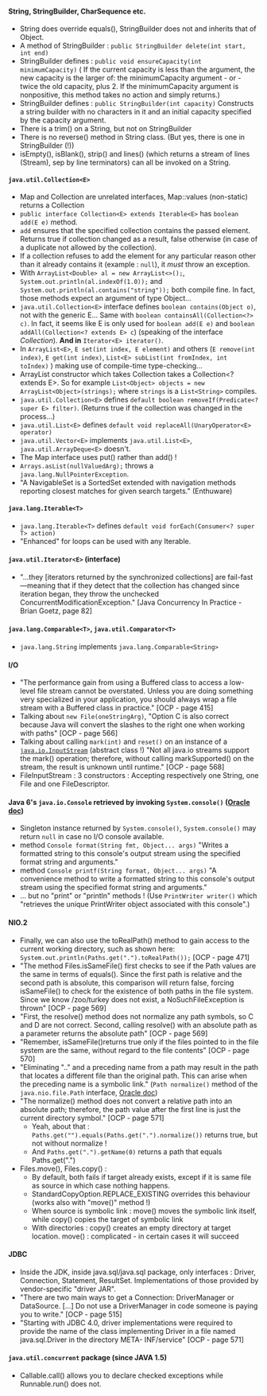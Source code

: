 #### String, StringBuilder, CharSequence etc.

* String does override equals(), StringBuilder does not and inherits that of Object.
* A method of StringBuilder : `public StringBuilder delete(int start, int end)`
* StringBuilder defines : `public void ensureCapacity(int minimumCapacity)` ( If the current capacity is less than the argument, the new capacity is the larger of: the minimumCapacity argument - or - twice the old capacity, plus 2. If the minimumCapacity argument is nonpositive, this method takes no action and simply returns.)
* StringBuilder defines : `public StringBuilder(int capacity)` Constructs a string builder with no characters in it and an initial capacity specified by the capacity argument.
* There is a trim() on a String, but not on StringBuilder
* There is no reverse() method in String class. (But yes, there is one in StringBuilder (!))
* isEmpty(), isBlank(), strip() and lines() (which returns a stream of lines (Stream), sep by line terminators) can all be invoked on a String.


#### `java.util.Collection<E>`

* Map and Collection are unrelated interfaces, Map::values (non-static) returns a Collection
* `public interface Collection<E> extends Iterable<E>` has `boolean add(E e)` method.
* `add` ensures that the specified collection contains the passed element. Returns true if collection changed as a result, false otherwise (in case of a duplicate not allowed by the collection).
* If a collection refuses to add the element for any particular reason other than it already contains it (example : `null`), it _must_ throw an exception. 
* With `ArrayList<Double> al = new ArrayList<>();`, `System.out.println(al.indexOf(1.0));` and `System.out.println(al.contains("string"));` both compile fine. In fact, those methods expect an argument of type Object... 
* `java.util.Collection<E>` interface defines `boolean contains(Object o)`, not with the generic E... Same with `boolean containsAll(Collection<?> c)`. In fact, it seems like E is only used for `boolean add(E e)` and `boolean addAll(Collection<? extends E> c`) (speaking of the interface _Collection_). **And in** `Iterator<E> iterator()`.
* In `ArrayList<E>`, `E set(int index, E element)` and others (`E remove(int index)`, `E get(int index)`, `List<E> subList(int fromIndex, int toIndex)` ) making use of compile-time type-checking...
* ArrayList<E> constructor which takes Collection takes a Collection<? extends E>. So for example `List<Object> objects = new ArrayList<Object>(strings);` where `strings` is a `List<String>` compiles.
* `java.util.Collection<E>` defines `default boolean removeIf(Predicate<? super E> filter)`. (Returns true if the collection was changed in the process...) 
* `java.util.List<E>` defines `default void replaceAll(UnaryOperator<E> operator)`
* `java.util.Vector<E>` implements `java.util.List<E>`, `java.util.ArrayDeque<E>` doesn't.
* The Map interface uses put() rather than add() !
* `Arrays.asList(nullValuedArg);` throws a `java.lang.NullPointerException`.
* "A NavigableSet is a SortedSet extended with navigation methods reporting closest matches for given search targets." (Enthuware)


#### `java.lang.Iterable<T>`

* `java.lang.Iterable<T>` defines `default void forEach(Consumer<? super T> action)`
* "Enhanced" for loops can be used with any Iterable.


#### `java.util.Iterator<E>` (interface)

* "...they \[iterators returned by the synchronized collections\] are fail-fast—meaning that if they detect that the collection has changed since iteration began, they throw the unchecked ConcurrentModificationException." \[Java Concurrency In Practice - Brian Goetz, page 82\]


#### `java.lang.Comparable<T>`, `java.util.Comparator<T>`

* `java.lang.String` implements `java.lang.Comparable<String>`


#### I/O

* "The performance gain from using a Buffered class to access a low-level file stream cannot be overstated. Unless you are doing something very specialized in your application, you should always wrap a file stream with a Buffered class in practice." \[OCP - page 415\]
* Talking about `new File(oneStringArg)`, "Option C is also correct because Java will convert the slashes to the right one when working with paths" \[OCP - page 566\]
* Talking about calling `mark(int)` and `reset()`  on an instance of a [`java.io.InputStream`](https://docs.oracle.com/en/java/javase/11/docs/api/java.base/java/io/InputStream.html) (abstract class !) "Not all java.io streams support the mark() operation; therefore, without calling markSupported() on the stream, the result is unknown until runtime." \[OCP - page 568\]
* FileInputStream : 3 constructors : Accepting respectively one String, one File and one FileDescriptor.


#### Java 6's `java.io.Console` retrieved by invoking  `System.console()` ([Oracle doc](https://docs.oracle.com/en/java/javase/11/docs/api/java.base/java/io/Console.html))

* Singleton instance returned by `System.console()`, `System.console()` may return `null` in case no I/O console available.
* method `Console format​(String fmt, Object... args)` "Writes a formatted string to this console's output stream using the specified format string and arguments."
* method `Console printf​(String format, Object... args)` "A convenience method to write a formatted string to this console's output stream using the specified format string and arguments."
* ... but no "print" or "println" methods ! (Use `PrintWriter writer()`	which "retrieves the unique PrintWriter object associated with this console".)


#### NIO.2

* Finally, we can also use the toRealPath() method to gain access to the current working directory, such as shown here: `System.out.println(Paths.get(".").toRealPath());` \[OCP - page 471\]
* "The method Files.isSameFile() first checks to see if the Path values are the same in terms of equals(). Since the first path is relative and the second path is absolute, this comparison will return false, forcing isSameFile() to check for the existence of both paths in the file system. Since we know /zoo/turkey does not exist, a NoSuchFileException is thrown" \[OCP - page 569\]
* "First, the resolve() method does not normalize any path symbols, so C and D are not correct. Second, calling resolve() with an absolute path as a parameter returns the absolute path" \[OCP - page 569\]
* "Remember, isSameFile()returns true only if the files pointed to in the file system are the same, without regard to the file contents" \[OCP - page 570\]
* "Eliminating ".." and a preceding name from a path may result in the path that locates a different file than the original path. This can arise when the preceding name is a symbolic link." (`Path normalize()` method of the `java.nio.file.Path` interface, [Oracle doc](https://docs.oracle.com/en/java/javase/11/docs/api/java.base/java/nio/file/Path.html#normalize()))
* "The normalize() method does not convert a relative path into an absolute path; therefore, the path value after the first line is just the current directory symbol." \[OCP - page 571\]
    * Yeah, about that : `Paths.get("").equals(Paths.get(".").normalize())` returns true, but not without normalize !
    * And `Paths.get(".").getName(0)` returns a path that equals Paths.get(".")
* Files.move(), Files.copy() : 
    * By default, both fails if target already exists, except if it is same file as source in which case nothing happens.
    * StandardCopyOption.REPLACE_EXISTING overrides this behaviour (works also with "move()" method !)
    * When source is symbolic link : move() moves the symbolic link itself, while copy() copies the target of symbolic link
    * With directories : copy() creates an empty directory at target location. move() : complicated - in certain cases it will succeed     

#### JDBC

* Inside the JDK, inside java.sql/java.sql package, only interfaces : Driver, Connection, Statement, ResultSet. Implementations of those provided by vendor-specific "driver JAR".
* "There are two main ways to get a Connection: DriverManager or DataSource. \[...\] Do not use a DriverManager in code someone is paying you to write." \[OCP - page 515\]
* "Starting with JDBC 4.0, driver implementations were required to provide the name of the class implementing Driver in a file named java.sql.Driver in the directory META- INF/service" \[OCP - page 571\]


#### `java.util.concurrent` package (since JAVA 1.5)

* Callable.call() allows you to declare checked exceptions while Runnable.run() does not.